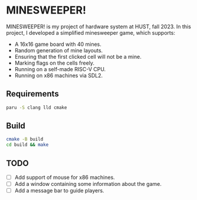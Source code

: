 # MINESWEEPER!

MINESWEEPER! is my project of hardware system at HUST, fall 2023. In this project, I developed a simplified minesweeper game, which supports:
- A 16x16 game board with 40 mines.
- Random generation of mine layouts.
- Ensuring that the first clicked cell will not be a mine.
- Marking flags on the cells freely.
- Running on a self-made RISC-V CPU.
- Running on x86 machines via SDL2.

## Requirements
```bash
paru -S clang lld cmake
```

## Build
```bash
cmake -B build
cd build && make
```

## TODO
- [ ] Add support of mouse for x86 machines.
- [ ] Add a window containing some information about the game.
- [ ] Add a message bar to guide players.
